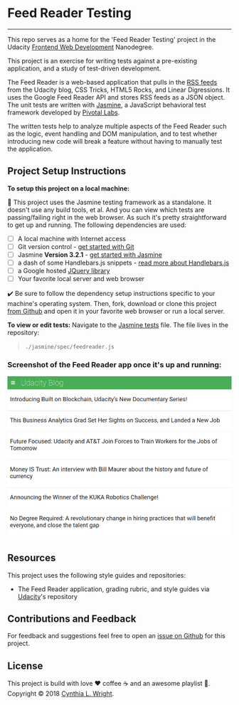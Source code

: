 # Feed Reader Testing
--------

This repo serves as a home for the 'Feed Reader Testing' project in the Udacity [Frontend Web Development](https://www.udacity.com/course/front-end-web-developer-nanodegree--nd001) Nanodegree.

This project is an exercise for writing tests against a pre-existing application, and a study of test-driven development.

The Feed Reader is a web-based application that pulls in the [RSS feeds](https://en.wikipedia.org/wiki/RSS) from the Udacity blog, CSS Tricks, HTML5 Rocks, and Linear Digressions. It uses the Google Feed Reader API and stores RSS feeds as a JSON object. The unit tests are written with [Jasmine](http://jasmine.github.io/), a JavaScript behavioral test framework developed by [Pivotal Labs](https://pivotal.io/open-source).

The written tests help to analyze multiple aspects of the Feed Reader such as the logic, event handling and DOM manipulation, and to test whether introducing new code will break a feature without having to manually test the application.

Project Setup Instructions
--------

**To setup this project on a local machine:**

:memo: This project uses the Jasmine testing framework as a standalone. It doesn't use any build tools, et al. And you can view which tests are passing/failing right in the web browser. As such it's pretty straightforward to get up and running. The following dependencies are used:

- [ ] A local machine with Internet access
- [ ] Git version control - [get started with Git](https://git-scm.com/book/en/v2/Getting-Started-Installing-Git)
- [ ] Jasmine **Version 3.2.1** - [get started with Jasmine](https://jasmine.github.io/pages/getting_started.html)
- [ ] a dash of some Handlebars.js snippets - [read more about Handlebars.js](https://handlebarsjs.com/)
- [ ] a Google hosted [JQuery library](https://developers.google.com/speed/libraries/#jquery)
- [ ] Your favorite local server and web browser

:heavy_check_mark: Be sure to follow the dependency setup instructions specific to your machine's operating system. Then, fork, download or clone this project [from Github](https://github.com/cynsdaemon/feed-reader-testing/) and open it in your favorite web browser or run a local server.

**To view or edit tests:** Navigate to the [Jasmine tests](/jasmine/spec/feedreader.js) file. The file lives in the repository:

>```./jasmine/spec/feedreader.js```

### Screenshot of the Feed Reader app once it's up and running:
![](img/screenshot-feed-reader.png)

Resources
--------

This project uses the following style guides and repositories:

- The Feed Reader application, grading rubric, and style guides via [Udacity](https://github.com/udacity/frontend-nanodegree-feedreader)'s repository

Contributions and Feedback
--------

For feedback and suggestions feel free to open an [issue on Github](https://github.com/cynsdaemon/feed-reader-testing/issues) for this project.

License
--------

This project is build with love :heart: coffee :coffee: and an awesome playlist :musical_note:. Copyright &copy; 2018 [Cynthia L. Wright](https://www.cynthialanel.com).

